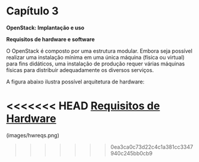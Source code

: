 # Capítulo 3

**OpenStack: Implantação e uso**

**Requisitos de hardware e software**

O OpenStack é composto por uma estrutura modular. Embora seja possível realizar uma instalação mínima em uma única máquina (física ou virtual) para fins didáticos, uma instalação de produção requer várias máquinas físicas para distribuir adequadamente os diversos serviços.

A figura abaixo ilustra possível arquitetura de hardware:

<<<<<<< HEAD
 [Requisitos de Hardware](images/hwreqs.png)
=======
(images/hwreqs.png)
>>>>>>> 0ea3ca0c73d22c4c1a381cc3347940c245bb0cb9
